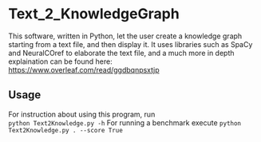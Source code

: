 # Text_2_KnowledgeGraph

This software, written in Python, let the user create a 
knowledge graph starting from a text file, and then display it.
It uses libraries such as SpaCy and NeuralCOref to elaborate the text file, 
and a much more in depth explaination can be found here:
https://www.overleaf.com/read/ggdbqnpsxtjp

## Usage
For instruction about using this program, run  
```python Text2Knowledge.py -h```
For running a benchmark execute
```python Text2Knowledge.py . --score True```
